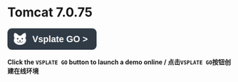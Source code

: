 # Tomcat 7.0.75

<a href="https://www.vsplate.com/?docker-compose=https://github.com/vsplate/dcenvs/tomcat/7.0.75"><img alt="VSPLATE GO" src="https://raw.githubusercontent.com/vsplate/images/master/vsgo_btn.png" width="200px"></a>

**Click the `VSPLATE GO` button to launch a demo online / 点击`VSPLATE GO`按钮创建在线环境**